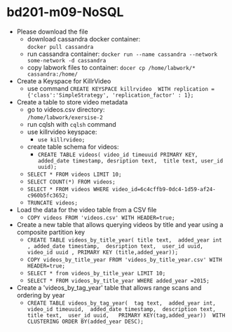 # bd201-m09-NoSQL
  * Please download the file  
    * download cassandra docker container:  
    `docker pull cassandra`
    * run cassandra container:
    `docker run --name cassandra --network some-network -d cassandra`
    * copy labwork files to container:
    `docer cp /home/labwork/* cassandra:/home/`  
  * Create a Keyspace for KillrVideo
    * use command `CREATE KEYSPACE killrvideo 
    WITH replication = {'class':'SimpleStrategy', 'replication_factor' : 1};`
  * Create a table to store video metadata 
    * go to videos.csv directory:  
       `/home/labwork/exersise-2`
    * run cqlsh with `cqlsh` command 
    * use killrvideo keyspace:
      * `use killrvideo;` 
    * create table schema for videos:  
      * `CREATE TABLE videos(
      video_id timeuuid PRIMARY KEY,
      added_date timestamp,
      desription text, 
      title text, user_id uuid);`
    * `SELECT * FROM videos LIMIT 10;`  
    * `SELECT COUNT(*) FROM videos;`
    * `SELECT * FROM videos WHERE video_id=6c4cffb9-0dc4-1d59-af24-c960b5fc3652;`  
    * `TRUNCATE videos;`
  * Load the data for the video table from a CSV file
    * `COPY videos FROM 'videos.csv' WITH HEADER=true;`
  * Create a new table that allows querying videos by title and year using a composite partition key
    * `CREATE TABLE videos_by_title_year(
     title text, 
     added_year int ,
     added_date timestamp, 
     desription text, 
     user_id uuid, 
     video_id uuid ,
     PRIMARY KEY (title,added_year));`  
    * `COPY videos_by_title_year FROM 'videos_by_title_year.csv' WITH HEADER=true;`
    * `SELECT * from videos_by_title_year LIMIT 10;`
    * `SELECT * FROM videos_by_title_year WHERE added_year =2015;`  
  * Create a 'videos_by_tag_year' table that allows range scans and ordering by year  
    * `CREATE TABLE videos_by_tag_year( 
        tag text, 
        added_year int, 
        video_id timeuuid, 
        added_date timestamp, 
        description text, 
        title text, 
        user_id uuid,  
        PRIMARY KEY(tag,added_year)) 
        WITH CLUSTERING ORDER BY(added_year DESC);`  